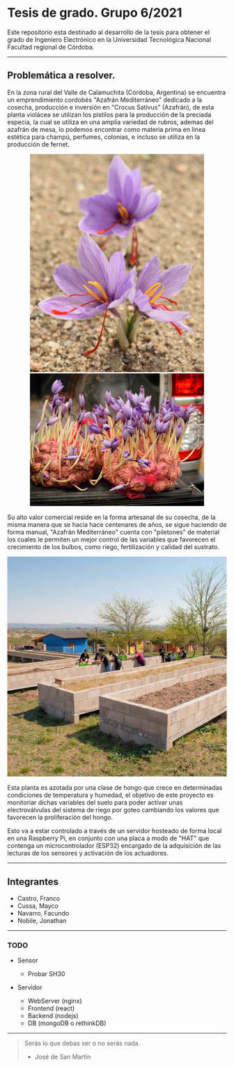 # Tesis de grado. Grupo 6/2021
Este repositorio esta destinado al desarrollo de la tesis para obtener el grado de Ingeniero Electrónico en la Universidad Tecnológica Nacional Facultad regional de Córdoba.

---

## Problemática a resolver.
En la zona rural del Valle de Calamuchita (Córdoba, Argentina) se encuentra un emprendimiento cordobés "Azafrán Mediterráneo" dedicado a la cosecha, producción e inversión en "Crocus Sativus" (Azafrán), de esta planta violácea se utilizan los pistilos para la producción de la preciada especia, la cual se utiliza en una amplia variedad de rubros, ademas del azafrán de mesa, lo podemos encontrar como materia prima en linea estética para champú, perfumes, colonias, e incluso se utiliza en la producción de fernet.

<p align="center">
	<img src="images/crocus_sativus.jpg" alt="Crocus Sativus" width="400"> 
	<img src="images/crocus_sativus2.jpg" alt="Crocus Sativus" width="400"> 
</p>

Su alto valor comercial reside en la forma artesanal de su cosecha, de la misma manera que se hacia hace centenares de años, se sigue haciendo de forma manual, "Azafrán Mediterráneo" cuenta con "piletones" de material los cuales le permiten un mejor control de las variables que favorecen el crecimiento de los bulbos, como riego, fertilización y calidad del sustrato.

<p align="center">
	<img src="images/piletones.jpg" alt="Piletones para cosecha"  width="600"> 
</p>

Esta planta es azotada por una clase de hongo que crece en determinadas condiciones de temperatura y humedad, el objetivo de este proyecto es monitoriar dichas variables del suelo para poder activar unas electroválvulas del sistema de riego por goteo cambiando los valores que favorecen la proliferación del hongo.

Esto va a estar controlado a través de un servidor hosteado de forma local en una Raspberry Pi, en conjunto con una placa a modo de "HAT" que contenga un microcontrolador (ESP32) encargado de la adquisición de las lecturas de los sensores y activación de los actuadores.

---

## Integrantes

- Castro, Franco
- Cussa, Mayco
- Navarro, Facundo
- Nobile, Jonathan

---

### TODO
* Sensor
	+ Probar SH30

* Servidor
	+ WebServer (nginx)
	+ Frontend (react)
	+ Backend (nodejs)
	+ DB (mongoDB o rethinkDB)


---

> Serás lo que debas ser o no serás nada.
> - José de San Martín


